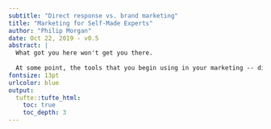 ```yaml
---
subtitle: "Direct response vs. brand marketing"
title: "Marketing for Self-Made Experts"
author: "Philip Morgan"
date: Oct 22, 2019 - v0.5
abstract: |
  What got you here won't get you there. 
  
  At some point, the tools that you begin using in your marketing -- direct response tools -- will interfere with the trust needed to establish your authority as an expert. This short guidebook describes this tension and how to navigate it.
fontsize: 13pt
urlcolor: blue
output:
  tufte::tufte_html:
    toc: true
    toc_depth: 3
---
```


